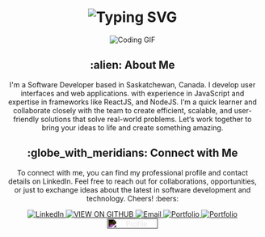 <div align="center">
    <h1>
        <img src="https://readme-typing-svg.herokuapp.com?font=Jetbrains+mono&size=40&duration=3000&color=33FF33&center=true&vCenter=true&width=435&lines=Hey..+I'm+Reyna;This+is..;..my+Github..;" alt="Typing SVG"/>
    </h1>
</div>
<div align="center">
  <img src="https://media.giphy.com/media/jTNG3RF6EwbkpD4LZx/giphy.gif" alt="Coding GIF">
</div>

<div align="center">
    <h2>:alien: About Me</h2>
    <p>I'm a Software Developer based in Saskatchewan, Canada. I develop user interfaces and web applications.
    with experience in JavaScript and expertise in frameworks like ReactJS, and NodeJS. I‘m a quick learner and 
    collaborate closely with the team to create efficient, scalable, and user-friendly solutions that solve 
    real-world problems. Let‘s work together to bring your ideas to life and create something amazing.</p>
    
</div>
<div align="center">
    <h2>:globe_with_meridians: Connect with Me</h2>
    <p>To connect with me, you can find my professional profile and contact details on LinkedIn. Feel free to reach
    out for collaborations, opportunities, or just to exchange ideas about the latest in software development and technology.
    Cheers! :beers:</p>
    <a href="https://www.linkedin.com/in/reyna-may-roma/">
        <img src="https://img.shields.io/badge/REYNA_MAY_ROMA-0077B5?style=for-the-badge&logo=linkedin&logoColor=white" alt="LinkedIn"/>
    </a>
    <a href="https://github.com/reynaroma">
        <img src="https://img.shields.io/badge/VIEW_ON_GITHUB-100000?style=for-the-badge&logo=github&logoColor=white" alt="VIEW ON GITHUB"/>
    </a>
    <a href="mailto:roma.reynamay@gmail.com">
        <img src="https://img.shields.io/badge/roma.reynamay@gmail.com-ac9bd6?style=for-the-badge&logo=gmail&logoColor=white" alt="Email"/>
    </a>
    <a href="https://next-animated-portfolio-reynaroma.vercel.app/">
        <img src="https://img.shields.io/badge/Portfolio-9cc47e?style=for-the-badge" alt="Portfolio"/>
    </a>
        <a href="https://flowcv.com/resume/eldhilr8bi/">
        <img src="https://img.shields.io/badge/Resume-FF0000?style=for-the-badge" alt="Portfolio"/>
    </a>
    <a href="https://github.com/reynaroma">
        <img src="https://komarev.com/ghpvc/?username=reynaroma" alt="Profile Views" style="filter: invert(1); width: 100px; height: 20px;"/>
    </a>


</div>

